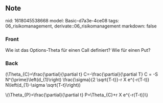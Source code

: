 ## Note
nid: 1618045538668
model: Basic-d7a3e-4ce08
tags: 06_risikomanagement, derivate::06_risikomanagement
markdown: false

### Front
Wie ist das Options-Theta für einen Call definiert? Wie für einen Put?

### Back
\(\Theta_{C}=\frac{\partial}{\partial t}
C=-\frac{\partial}{\partial T} C = -S N^{\prime}\left(d_{1}\right)
\frac{\sigma}{2 \sqrt{T-t}}-r X e^{-r(T-t)} N\left(d_{1}-\sigma
\sqrt{T-t}\right)\)
<div>
  \(\Theta_{P}=\frac{\partial}{\partial t} P=\Theta_{C}+r X
  e^{-r(T-t)}\)
</div>

